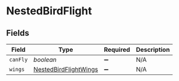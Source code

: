 # NestedBirdFlight


## Fields

| Field                                                                 | Type                                                                  | Required                                                              | Description                                                           |
| --------------------------------------------------------------------- | --------------------------------------------------------------------- | --------------------------------------------------------------------- | --------------------------------------------------------------------- |
| `canFly`                                                              | *boolean*                                                             | :heavy_minus_sign:                                                    | N/A                                                                   |
| `wings`                                                               | [NestedBirdFlightWings](../../models/shared/nestedbirdflightwings.md) | :heavy_minus_sign:                                                    | N/A                                                                   |